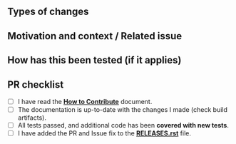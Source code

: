 ## Types of changes
<!--- What types of changes does your code introduce? Put an `x` in all the boxes that apply: -->



## Motivation and context / Related issue
<!--- Why is this change required? What problem does it solve? -->
<!--- Please link to an existing issue here if one exists. -->
<!--- (we recommend to have an existing issue for each pull request) -->



## How has this been tested (if it applies)
<!--- Please describe here how your modifications have been tested. -->



## PR checklist
<!-- - Go over all the following points, and put an `x` in all the boxes that apply. -->
<!--- If you're unsure about any of these, don't hesitate to ask. We're here to help! -->

- [ ] I have read the [**How to Contribute**](https://torchdr.github.io/torchdr.contributing.html) document.
- [ ] The documentation is up-to-date with the changes I made (check build artifacts).
- [ ] All tests passed, and additional code has been **covered with new tests**.
- [ ] I have added the PR and Issue fix to the [**RELEASES.rst**](RELEASES.rst) file.

<!--- In any case, don't hesitate to join and ask questions if you need on slack (https://pot-toolbox.slack.com/), gitter (https://gitter.im/PythonOT/community), or the mailing list (https://mail.python.org/mm3/mailman3/lists/pot.python.org/). -->